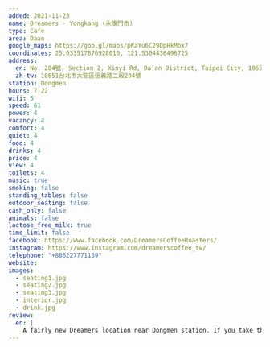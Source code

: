 ```yaml
---
added: 2021-11-23
name: Dreamers - Yongkang (永康門市)
type: Cafe
area: Daan
google_maps: https://goo.gl/maps/pKaYu6C29DpHkMbx7
coordinates: 25.033517876928016, 121.5304436496725
address:
  en: No. 204號, Section 2, Xinyi Rd, Da’an District, Taipei City, 10651
  zh-tw: 10651台北市大安區信義路二段204號
station: Dongmen
hours: 7-22
wifi: 5
speed: 61
power: 4
vacancy: 4
comfort: 4
quiet: 4
food: 4
drinks: 4
price: 4
view: 4
toilets: 4
music: true
smoking: false
standing_tables: false
outdoor_seating: false
cash_only: false
animals: false
lactose_free_milk: true
time_limit: false
facebook: https://www.facebook.com/DreamersCoffeeRoasters/
instagram: https://www.instagram.com/dreamerscoffee_tw/
telephone: "+886227771139"
website: 
images:
  - seating1.jpg
  - seating2.jpg
  - seating3.jpg
  - interior.jpg
  - drink.jpg
review:
  en: |
    A fairly new Dreamers location near Dongmen station. If you take the narrow staircase up to the 2nd floor you'll find a large seating area, with a large worktable and many small individual tables. The seats near the large windows have nice views and let in some natural light. On a weekday morning it was fairly quiet and not too busy.
---
```


